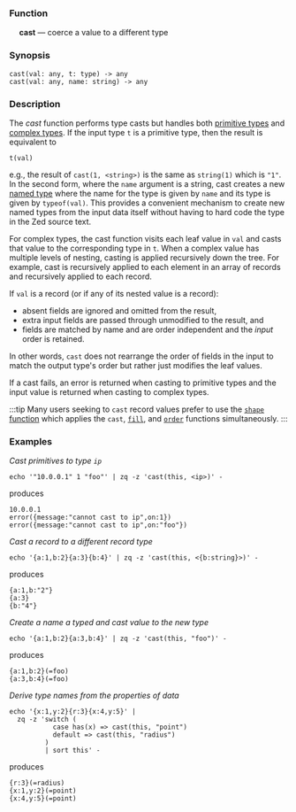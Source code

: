 ### Function

&emsp; **cast** &mdash; coerce a value to a different type

### Synopsis

```
cast(val: any, t: type) -> any
cast(val: any, name: string) -> any
```

### Description

The _cast_ function performs type casts but handles both [primitive types](../../formats/zed.md#1-primitive-types) and
[complex types](../../formats/zed.md#2-complex-types).  If the input type `t` is a primitive type, then the result
is equivalent to
```
t(val)
```
e.g., the result of `cast(1, <string>)` is the same as `string(1)` which is `"1"`.
In the second form, where the `name` argument is a string, cast creates
a new [named type](../data-types.md#named-types) where the name for the type is given by `name` and its
type is given by `typeof(val)`.  This provides a convenient mechanism
to create new named types from the input data itself without having to
hard code the type in the Zed source text.

For complex types, the cast function visits each leaf value in `val` and
casts that value to the corresponding type in `t`.
When a complex value has multiple levels of nesting,
casting is applied recursively down the tree.  For example, cast is recursively
applied to each element in an array of records and recursively applied to each record.

If `val` is a record (or if any of its nested value is a record):
* absent fields are ignored and omitted from the result,
* extra input fields are passed through unmodified to the result, and
* fields are matched by name and are order independent and the _input_ order is retained.

In other words, `cast` does not rearrange the order of fields in the input
to match the output type's order but rather just modifies the leaf values.

If a cast fails, an error is returned when casting to primitive types
and the input value is returned when casting to complex types.

:::tip
Many users seeking to `cast` record values prefer to use the
[`shape` function](./shape.md) which applies the `cast`, [`fill`](./fill.md),
and [`order`](./order.md) functions simultaneously.
:::

### Examples

_Cast primitives to type `ip`_
```mdtest-command
echo '"10.0.0.1" 1 "foo"' | zq -z 'cast(this, <ip>)' -
```
produces
```mdtest-output
10.0.0.1
error({message:"cannot cast to ip",on:1})
error({message:"cannot cast to ip",on:"foo"})
```

_Cast a record to a different record type_
```mdtest-command
echo '{a:1,b:2}{a:3}{b:4}' | zq -z 'cast(this, <{b:string}>)' -
```
produces
```mdtest-output
{a:1,b:"2"}
{a:3}
{b:"4"}
```

_Create a name a typed and cast value to the new type_
```mdtest-command
echo '{a:1,b:2}{a:3,b:4}' | zq -z 'cast(this, "foo")' -
```
produces
```mdtest-output
{a:1,b:2}(=foo)
{a:3,b:4}(=foo)
```

_Derive type names from the properties of data_
```mdtest-command
echo '{x:1,y:2}{r:3}{x:4,y:5}' |
  zq -z 'switch (
           case has(x) => cast(this, "point")
           default => cast(this, "radius")
         )
         | sort this' -
```
produces
```mdtest-output
{r:3}(=radius)
{x:1,y:2}(=point)
{x:4,y:5}(=point)
```
